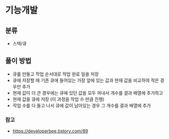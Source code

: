 # 기능개발

## 분류
- 스택/큐

## 풀이 방법
- 큐를 만들고 작업 순서대로 작업 완료 일을 저장
- 큐에 저장할 때 기존 큐에 들어있는 가장 앞에 있는 값과 현재 값을 비교하여 작은 경우만 추가
- 현재 값이 더 큰 경우에는 큐에 있던 값을 모두 꺼내서 개수를 결과 배열에 추가하고
- 현재 값을 큐에 저장 (이 과정을 작업 수 만큼 진행)
- 작업 수를 다 돌고 나서 큐에 값이 남아있는 경우 그 개수를 결과 배열에 추가

### 참고
- https://developerbee.tistory.com/89
